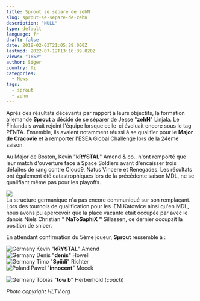 ```yaml
---
title: Sprout se sépare de zehN
slug: sprout-se-separe-de-zehn
description: "NULL"
type: default
language: fr
draft: false
date: 2018-02-03T21:05:29.000Z
lastmod: 2022-07-12T13:16:39.020Z
views: "1652"
author: Siger
country: fi
categories:
  - News
tags:
  - sprout
  - zehn
---
```

Après des résultats décevants par rapport à leurs objectifs, la formation allemande **Sprout** a décidé de se séparer de Jesse "**zehN**" Linjala. Le Finlandais avait rejoint l'équipe lorsque celle-ci évoluait encore sous le tag PENTA. Ensemble, ils avaient notamment réussi à se qualifier pour le **Major de Cracovie** et à remporter l'ESEA Global Challenge lors de la 24ème saison.   
  
Au Major de Boston, Kevin "**kRYSTAL**" Amend & co.. n'ont remporté que leur match d'ouverture face à Space Soldiers avant d'encaisser trois défaites de rang contre Cloud9, Natus Vincere et Renegades. Les résultats ont également été catastrophiques lors de la précédente saison MDL, ne se qualifiant même pas pour les playoffs.

![](/images/articles/5a7612fed0048/images/5RRKCTPBUC84OrHlVUQn49pHH6YhOFsZWj2QV966.jpeg)  
La structure germanique n'a pas encore communiqué sur son remplaçant. Lors des tournois de qualification pour les IEM Katowice ainsi qu'en MDL, nous avons pu apercevoir que la place vacante était occupée par avec le danois Niels Christian **"** **NaToSaphiX** **"** Sillassen, ce dernier occupait la position de sniper.  
  
En attendant confirmation du 5ème joueur, **Sprout** ressemble à :

![Germany](/images/countries/de.svg)⁠ Kevin "**kRYSTAL**" Amend  
![Germany](/images/countries/de.svg)⁠ Denis "**denis**" Howell  
![Germany](/images/countries/de.svg)⁠ Timo "**Spiidi**" Richter  
![Poland](/images/countries/pl.svg)⁠ Pawel "**innocent**" Mocek  
  
![Germany](/images/countries/de.svg)⁠ Tobias "**tow b**" Herberhold (_coach_)

_Photo copyright HLTV.org_
